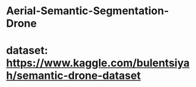 # Aerial-Semantic-Segmentation-Drone
# dataset: https://www.kaggle.com/bulentsiyah/semantic-drone-dataset